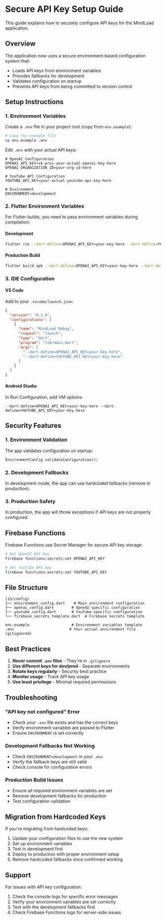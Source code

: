 # Secure API Key Setup Guide

This guide explains how to securely configure API keys for the MindLoad application.

## Overview

The application now uses a secure environment-based configuration system that:
- Loads API keys from environment variables
- Provides fallbacks for development
- Validates configuration on startup
- Prevents API keys from being committed to version control

## Setup Instructions

### 1. Environment Variables

Create a `.env` file in your project root (copy from `env.example`):

```bash
# Copy the example file
cp env.example .env
```

Edit `.env` with your actual API keys:

```env
# OpenAI Configuration
OPENAI_API_KEY=sk-proj-your-actual-openai-key-here
OPENAI_ORGANIZATION_ID=your-org-id-here

# YouTube API Configuration
YOUTUBE_API_KEY=your-actual-youtube-api-key-here

# Environment
ENVIRONMENT=development
```

### 2. Flutter Environment Variables

For Flutter builds, you need to pass environment variables during compilation:

#### Development
```bash
flutter run --dart-define=OPENAI_API_KEY=your-key-here --dart-define=YOUTUBE_API_KEY=your-key-here
```

#### Production Build
```bash
flutter build apk --dart-define=OPENAI_API_KEY=your-key-here --dart-define=YOUTUBE_API_KEY=your-key-here
```

### 3. IDE Configuration

#### VS Code
Add to your `.vscode/launch.json`:

```json
{
  "version": "0.2.0",
  "configurations": [
    {
      "name": "MindLoad Debug",
      "request": "launch",
      "type": "dart",
      "program": "lib/main.dart",
      "args": [
        "--dart-define=OPENAI_API_KEY=your-key-here",
        "--dart-define=YOUTUBE_API_KEY=your-key-here"
      ]
    }
  ]
}
```

#### Android Studio
In Run Configuration, add VM options:
```
--dart-define=OPENAI_API_KEY=your-key-here --dart-define=YOUTUBE_API_KEY=your-key-here
```

## Security Features

### 1. Environment Validation
The app validates configuration on startup:
```dart
EnvironmentConfig.validateConfiguration();
```

### 2. Development Fallbacks
In development mode, the app can use hardcoded fallbacks (remove in production).

### 3. Production Safety
In production, the app will throw exceptions if API keys are not properly configured.

## Firebase Functions

Firebase Functions use Secret Manager for secure API key storage:

```bash
# Set OpenAI API key
firebase functions:secrets:set OPENAI_API_KEY

# Set YouTube API key  
firebase functions:secrets:set YOUTUBE_API_KEY
```

## File Structure

```
lib/config/
├── environment_config.dart    # Main environment configuration
├── openai_config.dart        # OpenAI-specific configuration
├── youtube_config.dart       # YouTube-specific configuration
└── firebase_secrets_template.dart  # Firebase secrets template

env.example                   # Environment variables template
.env                         # Your actual environment file (gitignored)
```

## Best Practices

1. **Never commit `.env` files** - They're in `.gitignore`
2. **Use different keys for dev/prod** - Separate environments
3. **Rotate keys regularly** - Security best practice
4. **Monitor usage** - Track API key usage
5. **Use least privilege** - Minimal required permissions

## Troubleshooting

### "API key not configured" Error
- Check your `.env` file exists and has the correct keys
- Verify environment variables are passed to Flutter
- Ensure `ENVIRONMENT` is set correctly

### Development Fallbacks Not Working
- Check `ENVIRONMENT=development` in your `.env`
- Verify the fallback keys are still valid
- Check console for configuration errors

### Production Build Issues
- Ensure all required environment variables are set
- Remove development fallbacks for production
- Test configuration validation

## Migration from Hardcoded Keys

If you're migrating from hardcoded keys:

1. Update your configuration files to use the new system
2. Set up environment variables
3. Test in development first
4. Deploy to production with proper environment setup
5. Remove hardcoded fallbacks once confirmed working

## Support

For issues with API key configuration:
1. Check the console logs for specific error messages
2. Verify your environment variables are set correctly
3. Test with the development fallbacks first
4. Check Firebase Functions logs for server-side issues
